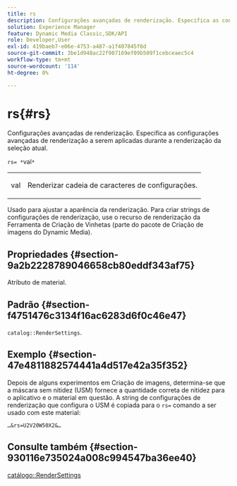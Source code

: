 ```yaml
---
title: rs
description: Configurações avançadas de renderização. Especifica as configurações avançadas de renderização a serem aplicadas durante a renderização da seleção atual.
solution: Experience Manager
feature: Dynamic Media Classic,SDK/API
role: Developer,User
exl-id: 419baeb7-e06e-4753-a487-a1f407845f6d
source-git-commit: 3be1d948ac22f907169ef09b509f1cebceaec5c4
workflow-type: tm+mt
source-wordcount: '114'
ht-degree: 0%

---
```


# rs{#rs}

Configurações avançadas de renderização. Especifica as configurações avançadas de renderização a serem aplicadas durante a renderização da seleção atual.

`rs= *`val`*`

<table id="simpletable_4B028996E5824FC18B9749D1A6A3C2E3"> 
 <tr class="strow"> 
  <td class="stentry"> <p><span class="varname"> val</span> </p> </td> 
  <td class="stentry"> <p>Renderizar cadeia de caracteres de configurações. </p></td> 
 </tr> 
</table>

Usado para ajustar a aparência da renderização. Para criar strings de configurações de renderização, use o recurso de renderização da Ferramenta de Criação de Vinhetas (parte do pacote de Criação de imagens do Dynamic Media).

## Propriedades {#section-9a2b2228789046658cb80eddf343af75}

Atributo de material.

## Padrão {#section-f4751476c3134f16ac6283d6f0c46e47}

`catalog::RenderSettings`.

## Exemplo {#section-47e4811882574441a4d517e42a35f352}

Depois de alguns experimentos em Criação de imagens, determina-se que a máscara sem nitidez (USM) fornece a quantidade correta de nitidez para o aplicativo e o material em questão. A string de configurações de renderização que configura o USM é copiada para o `rs=` comando a ser usado com este material:

`…&rs=U2V20W50X2&…`

## Consulte também {#section-930116e735024a008c994547ba36ee40}

[catálogo::RenderSettings](../../../../../ir-api/material-cat/image-rendering-api-ref/c-ir-material-catalog/c-ir-material-data-reference/r-ir-rendersettings-dataref.md#reference-9ce753ae4096455eadcc12ac064de711)
